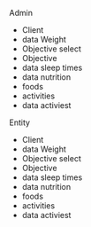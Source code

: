 Admin
  - Client
  - data Weight
  - Objective select
  - Objective
  - data sleep times
  - data nutrition
  - foods
  - activities
  - data activiest

Entity
  - Client
  - data Weight
  - Objective select
  - Objective
  - data sleep times
  - data nutrition
  - foods
  - activities
  - data activiest